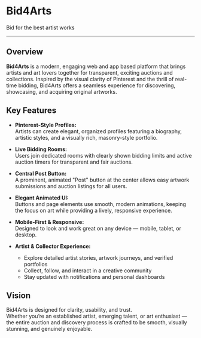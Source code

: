 # Bid4Arts 
Bid for the best artist works

---

## Overview
**Bid4Arts** is a modern, engaging web and app based platform that brings artists and art lovers together for transparent, exciting auctions and collections. Inspired by the visual clarity of Pinterest and the thrill of real-time bidding, Bid4Arts offers a seamless experience for discovering, showcasing, and acquiring original artworks.

## Key Features

- **Pinterest-Style Profiles:**  
  Artists can create elegant, organized profiles featuring a biography, artistic styles, and a visually rich, masonry-style portfolio.

- **Live Bidding Rooms:**  
  Users join dedicated rooms with clearly shown bidding limits and active auction timers for transparent and fair auctions.

- **Central Post Button:**  
  A prominent, animated "Post" button at the center allows easy artwork submissions and auction listings for all users.

- **Elegant Animated UI:**  
  Buttons and page elements use smooth, modern animations, keeping the focus on art while providing a lively, responsive experience.

- **Mobile-First & Responsive:**  
  Designed to look and work great on any device — mobile, tablet, or desktop.

- **Artist & Collector Experience:**  
  - Explore detailed artist stories, artwork journeys, and verified portfolios  
  - Collect, follow, and interact in a creative community  
  - Stay updated with notifications and personal dashboards

## Vision

Bid4Arts is designed for clarity, usability, and trust.  
Whether you’re an established artist, emerging talent, or art enthusiast — the entire auction and discovery process is crafted to be smooth, visually stunning, and genuinely enjoyable.
